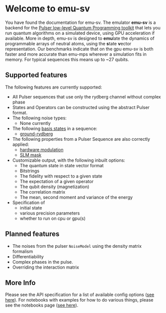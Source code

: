# Welcome to emu-sv

You have found the documentation for emu-sv. The emulator **emu-sv** is a backend for the [Pulser low-level Quantum Programming toolkit](https://pulser.readthedocs.io) that lets you run quantum algorithms on a simulated device, using GPU acceleration if available. More in depth, emu-sv is designed to **emu**late the dynamics of programmable arrays of neutral atoms, using the **s**tate **v**ector representation. Our benchmarks indicate that on the gpu emu-sv is both faster and more accurate than emu-mps wherever a simulation fits in memory. For typical sequences this means up to ~27 qubits.

## Supported features

The following features are currently supported:

- All Pulser sequences that use only the rydberg channel without complex phase
- States and Operators can be constructed using the abstract Pulser format.
- The following noise types:
    - None currently
- The following [basis states](https://pulser.readthedocs.io/en/stable/conventions.html) in a sequence:
    - [ground-rydberg](https://pulser.readthedocs.io/en/stable/review.html#programmable-arrays-of-rydberg-atoms)
- The following properties from a Pulser Sequence are also correctly applied:
    - [hardware modulation](https://pulser.readthedocs.io/en/stable/tutorials/output_mod_eom.html)
    - [SLM mask](https://pulser.readthedocs.io/en/stable/tutorials/slm_mask.html)
- Customizable output, with the following inbuilt options:
    - The quantum state in state vector format
    - Bitstrings
    - The fidelity with respect to a given state
    - The expectation of a given operator
    - The qubit density (magnetization)
    - The correlation matrix
    - The mean, second moment and variance of the energy
- Specification of
    - initial state
    - various precision parameters
    - whether to run on cpu or gpu(s)

## Planned features

- The noises from the pulser `NoiseModel` using the density matrix formalism
- Differentiability
- Complex phases in the pulse.
- Overriding the interaction matrix

## More Info
Please see the API specification for a list of available config options ([see here](api.md)).
For notebooks with examples for how to do various things, please see the notebooks page ([see here](./notebooks/index.md)).
